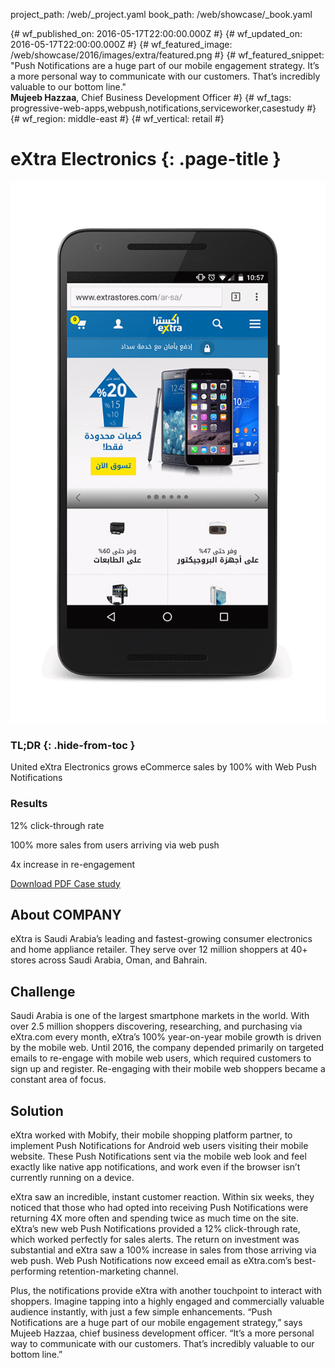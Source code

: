 project_path: /web/_project.yaml
book_path: /web/showcase/_book.yaml

{# wf_published_on: 2016-05-17T22:00:00.000Z #}
{# wf_updated_on: 2016-05-17T22:00:00.000Z #}
{# wf_featured_image: /web/showcase/2016/images/extra/featured.png #}
{# wf_featured_snippet: "Push Notifications are a huge part of our mobile engagement strategy. It’s a more personal way to communicate with our customers. That’s incredibly valuable to our bottom line."<br><b>Mujeeb Hazzaa</b>, Chief Business Development Officer #}
{# wf_tags: progressive-web-apps,webpush,notifications,serviceworker,casestudy #}
{# wf_region: middle-east #}
{# wf_vertical: retail #}


# eXtra Electronics {: .page-title }

<img src="images/extra/extra_framed.gif" class="attempt-right">

### TL;DR {: .hide-from-toc }

United eXtra Electronics grows eCommerce sales by 100% with Web Push Notifications

### Results

<span class="compare-yes"></span> 12% click-through rate

<span class="compare-yes"></span> 100% more sales from users arriving via web push

<span class="compare-yes"></span> 4x increase in re-engagement

<a class="button button-primary" href="pdfs/extra.pdf">
  Download PDF Case study
</a>

## About COMPANY

eXtra is Saudi Arabia’s leading and fastest-growing consumer electronics
and home appliance retailer. They serve over 12 million shoppers at 40+
stores across Saudi Arabia, Oman, and Bahrain.

## Challenge

Saudi Arabia is one of the largest smartphone markets in the world. With over
2.5 million shoppers discovering, researching, and purchasing via eXtra.com every
month, eXtra’s 100% year-on-year mobile growth is driven by the mobile web.
Until 2016, the company depended primarily on targeted emails to re-engage with
mobile web users, which required customers to sign up and register. Re-engaging
with their mobile web shoppers became a constant area of focus.

## Solution

eXtra worked with Mobify, their mobile shopping platform partner, to implement
Push Notifications for Android web users visiting their mobile website. These
Push Notifications sent via the mobile web look and feel exactly like native app
notifications, and work even if the browser isn’t currently running on a device.

eXtra saw an incredible, instant customer reaction. Within six weeks, they noticed
that those who had opted into receiving Push Notifications were returning
4X more often and spending twice as much time on the site. eXtra’s new web
Push Notifications provided a 12% click-through rate, which worked perfectly for
sales alerts. The return on investment was substantial and eXtra saw a 100%
increase in sales from those arriving via web push. Web Push Notifications now
exceed email as eXtra.com’s best-performing retention-marketing channel.

Plus, the notifications provide eXtra with another touchpoint to interact with
shoppers. Imagine tapping into a highly engaged and commercially valuable
audience instantly, with just a few simple enhancements. “Push Notifications
are a huge part of our mobile engagement strategy,” says Mujeeb Hazzaa, chief
business development officer. “It’s a more personal way to communicate with our
customers. That’s incredibly valuable to our bottom line.”

